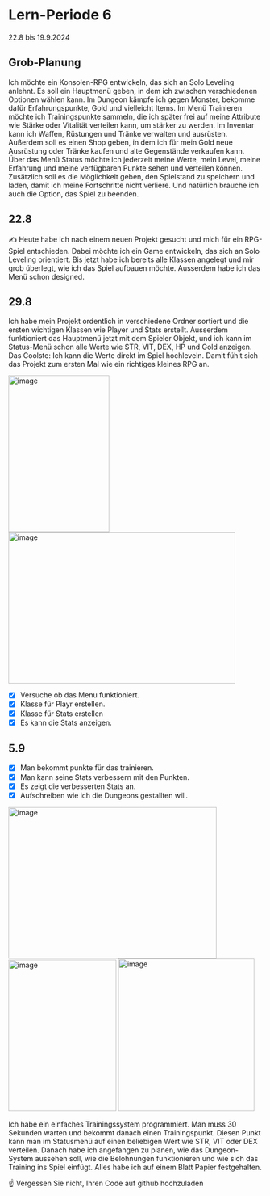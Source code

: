 # Lern-Periode 6

22.8 bis 19.9.2024

## Grob-Planung

Ich möchte ein Konsolen-RPG entwickeln, das sich an Solo Leveling anlehnt. Es soll ein Hauptmenü geben, in dem ich zwischen verschiedenen Optionen wählen kann. Im Dungeon kämpfe ich gegen Monster, bekomme dafür Erfahrungspunkte, Gold und vielleicht Items. Im Menü Trainieren möchte ich Trainingspunkte sammeln, die ich später frei auf meine Attribute wie Stärke oder Vitalität verteilen kann, um stärker zu werden. Im Inventar kann ich Waffen, Rüstungen und Tränke verwalten und ausrüsten. Außerdem soll es einen Shop geben, in dem ich für mein Gold neue Ausrüstung oder Tränke kaufen und alte Gegenstände verkaufen kann. Über das Menü Status möchte ich jederzeit meine Werte, mein Level, meine Erfahrung und meine verfügbaren Punkte sehen und verteilen können. Zusätzlich soll es die Möglichkeit geben, den Spielstand zu speichern und laden, damit ich meine Fortschritte nicht verliere. Und natürlich brauche ich auch die Option, das Spiel zu beenden.


## 22.8

✍️ Heute habe ich nach einem neuen Projekt gesucht und mich für ein RPG-Spiel entschieden. Dabei möchte ich ein Game entwickeln, das sich an Solo Leveling orientiert. Bis jetzt habe ich bereits alle Klassen angelegt und mir grob überlegt, wie ich das Spiel aufbauen möchte. Ausserdem habe ich das Menü schon designed.


## 29.8

Ich habe mein Projekt ordentlich in verschiedene Ordner sortiert und die ersten wichtigen Klassen wie Player und Stats erstellt. Ausserdem funktioniert das Hauptmenü jetzt mit dem Spieler Objekt, und ich kann im Status-Menü schon alle Werte wie STR, VIT, DEX, HP und Gold anzeigen. Das Coolste: Ich kann die Werte direkt im Spiel hochleveln. Damit fühlt sich das Projekt zum ersten Mal wie ein richtiges kleines RPG an.

<img width="200" height="310" alt="image" src="https://github.com/user-attachments/assets/b98c1253-0bd0-47d8-a01a-31953405a68b" />

<img width="450" height="300" alt="image" src="https://github.com/user-attachments/assets/29d65f62-3991-4e35-8150-48ce48d730b7" />




- [x] Versuche ob das Menu funktioniert. 
- [x] Klasse für Playr erstellen.
- [x] Klasse für Stats erstellen
- [x] Es kann die Stats anzeigen. 

## 5.9
- [x] Man bekommt punkte für das trainieren.
- [x] Man kann seine Stats verbessern mit den Punkten.
- [x] Es zeigt die verbesserten Stats an. 
- [x] Aufschreiben wie ich die Dungeons gestallten will.

<img width="413" height="300" alt="image" src="https://github.com/user-attachments/assets/eb04d226-2a14-4c0b-8170-a9394f8263ce" />


<img width="214" height="300" alt="image" src="https://github.com/user-attachments/assets/78644441-6794-4a9a-9abc-11eee41f9abc" />


<img width="270" height="302" alt="image" src="https://github.com/user-attachments/assets/e570f3f7-2a05-4df6-af68-ffc8b8dc8c3c" />


Ich habe ein einfaches Trainingssystem programmiert. Man muss 30 Sekunden warten und bekommt danach einen Trainingspunkt. Diesen Punkt kann man im Statusmenü auf einen beliebigen Wert wie STR, VIT oder DEX verteilen. Danach habe ich angefangen zu planen, wie das Dungeon-System aussehen soll, wie die Belohnungen funktionieren und wie sich das Training ins Spiel einfügt. Alles habe ich auf einem Blatt Papier festgehalten.

☝️ Vergessen Sie nicht, Ihren Code auf github hochzuladen










